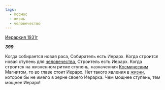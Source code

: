 ```yaml
---
tags:
  - космос
  - жизнь
  - человечество
---
```

[Иерархия 1931г](https://127.0.0.1:4002/agni/1931)

___399___

Когда собирается новая раса, Собиратель есть Иерарх. Когда строится новая ступень для [человечества](../../../tags/#человечество), Строитель есть Иерарх. Когда строится на жизненном ритме ступень, назначенная [Космическим](../../../tags/#космос) Магнитом, то во главе стоит Иерарх. Нет такого явления в [жизни](../../../tags/#жизнь), которое бы не имело в зерне своего Иерарха. Чем мощнее ступень, тем мощнее Иерарх!   

   

